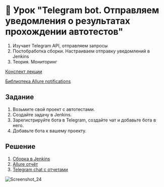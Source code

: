 # 📁 Урок "Telegram bot. Отправляем уведомления о результатах прохождении автотестов"

1. Изучает Telegram API, отправляем запросы
2. Постобработка сборки. Настраиваем отправку уведомлений в Jenkins
3. Теория. Мониторинг

[Конспект лекции](https://github.com/qa-guru/knowledge-base)

[Библиотека Allure notifications](https://github.com/qa-guru/allure-notifications)

## Задание

1. Возьмите свой проект с автотестами.
2. Создайте задачу в Jenkins.
3. Зарегистрируйте бота в Telegram, создайте чат и добавьте бота в него.
4. Добавьте бота к вашему проекту.

## Решение
1. [Сборка в Jenkins](https://jenkins.autotests.cloud/job/QA_guru_python_6_13_student_Ter-Akopova/11/)
2. [Allure отчёт](https://jenkins.autotests.cloud/job/QA_guru_python_6_13_student_Ter-Akopova/11/allure/)
3. [Telegram chat с отчетами](https://t.me/+5Su0cvYZyx9lYWMy)

![Screenshot_24](https://github.com/Frunzelen/QA_guru_python_6_13/assets/102532085/9b895389-9707-4a52-bb81-6f8a5e90d41d)
